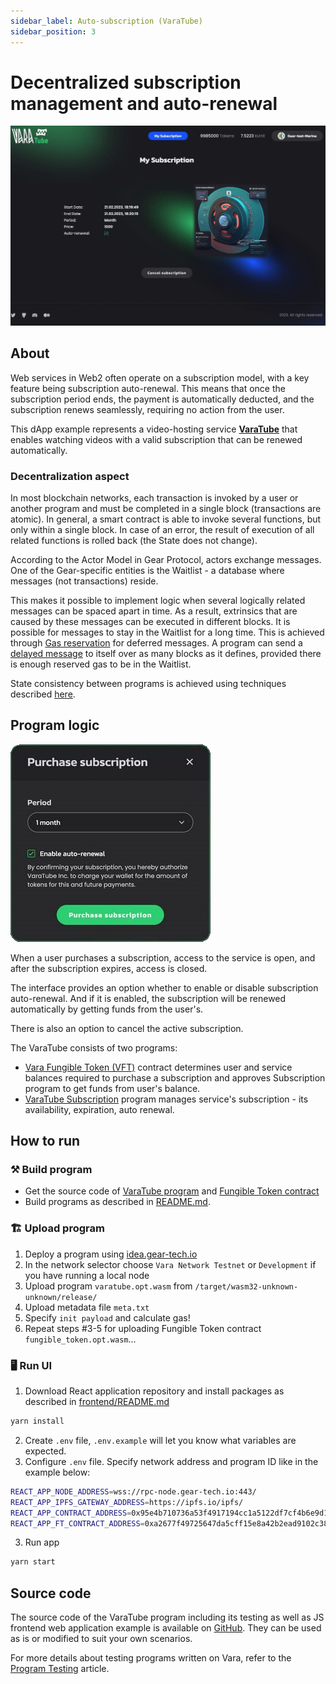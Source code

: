 ```yaml
---
sidebar_label: Auto-subscription (VaraTube)
sidebar_position: 3
---
```


# Decentralized subscription management and auto-renewal

![img alt](../img/my-subscription.jpg)

## About

Web services in Web2 often operate on a subscription model, with a key feature being subscription auto-renewal. This means that once the subscription period ends, the payment is automatically deducted, and the subscription renews seamlessly, requiring no action from the user.

This dApp example represents a video-hosting service **[VaraTube](https://github.com/gear-foundation/dapps/tree/master/contracts/varatube)** that enables watching videos with a valid subscription that can be renewed automatically.

### Decentralization aspect

In most blockchain networks, each transaction is invoked by a user or another program and must be completed in a single block (transactions are atomic). In general, a smart contract is able to invoke several functions, but only within a single block. In case of an error, the result of execution of all related functions is rolled back (the State does not change).

According to the Actor Model in Gear Protocol, actors exchange messages. One of the Gear-specific entities is the Waitlist - a database where messages (not transactions) reside.

This makes it possible to implement logic when several logically related messages can be spaced apart in time. As a result, extrinsics that are caused by these messages can be executed in different blocks. It is possible for messages to stay in the Waitlist for a long time. This is achieved through [Gas reservation](/docs/build/gstd/gas-reservation.md) for deferred messages. A program can send a [delayed message](/docs/build/gstd/delayed-messages.md) to itself over as many blocks as it defines, provided there is enough reserved gas to be in the Waitlist.

State consistency between programs is achieved using techniques described [here](/docs/build/distributed_transactions.md).

## Program logic

![img alt](../img/enable-subscription.png)

When a user purchases a subscription, access to the service is open, and after the subscription expires, access is closed.

The interface provides an option whether to enable or disable subscription auto-renewal. And if it is enabled, the subscription will be renewed automatically by getting funds from the user's.

There is also an option to cancel the active subscription.

The VaraTube consists of two programs:
- [Vara Fungible Token (VFT)](/docs/examples/Standards/vft.md) contract determines user and service balances required to purchase a subscription and approves Subscription program to get funds from user's balance.
- [VaraTube Subscription](https://github.com/gear-foundation/dapps/tree/master/contracts/varatube) program manages service's subscription - its availability, expiration, auto renewal.

## How to run

### ⚒️ Build program

- Get the source code of [VaraTube program](https://github.com/gear-foundation/dapps/tree/master/contracts/varatube/src) and [Fungible Token contract](https://github.com/gear-foundation/dapps/tree/master/contracts/fungible-token)
- Build programs as described in [README.md](https://github.com/gear-foundation/dapps/tree/master/contracts/fungible-token#readme).

### 🏗️ Upload program

1. Deploy a program using [idea.gear-tech.io](https://idea.gear-tech.io/)
2. In the network selector choose `Vara Network Testnet` or `Development` if you have running a local node
3. Upload program `varatube.opt.wasm` from `/target/wasm32-unknown-unknown/release/`
4. Upload metadata file `meta.txt`
5. Specify `init payload` and calculate gas!
6. Repeat steps #3-5 for uploading Fungible Token contract `fungible_token.opt.wasm`...

### 🖥️ Run UI

1. Download React application repository and install packages as described in [frontend/README.md](https://github.com/gear-foundation/dapps/blob/master/frontend/apps/varatube/README.md)

```sh
yarn install
```
2. Create `.env` file, `.env.example` will let you know what variables are expected.
3. Configure `.env` file. Specify network address and program ID like in the example below:

```sh
REACT_APP_NODE_ADDRESS=wss://rpc-node.gear-tech.io:443/
REACT_APP_IPFS_GATEWAY_ADDRESS=https://ipfs.io/ipfs/
REACT_APP_CONTRACT_ADDRESS=0x95e4b710736a53f4917194cc1a5122df7cf4b6e9d11652470a53a8cdc1ffe296
REACT_APP_FT_CONTRACT_ADDRESS=0xa2677f49725647da5cff15e8a42b2ead9102c387d646ff856f586b81e4b598a0
```

3. Run app

```sh
yarn start
```

## Source code

The source code of the VaraTube program including its testing as well as JS frontend web application example is available on [GitHub](https://github.com/gear-foundation/dapps/tree/master/contracts/varatube). They can be used as is or modified to suit your own scenarios.

For more details about testing programs written on Vara, refer to the [Program Testing](/docs/build/testing) article.
